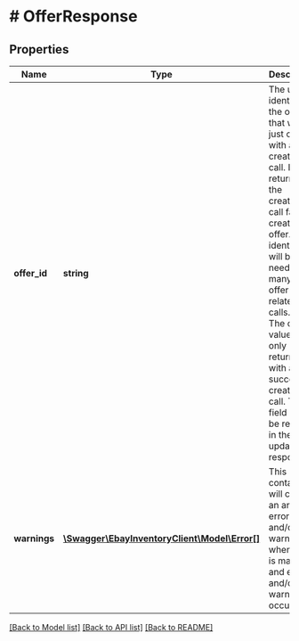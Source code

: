 # # OfferResponse

## Properties

Name | Type | Description | Notes
------------ | ------------- | ------------- | -------------
**offer_id** | **string** | The unique identifier of the offer that was just created with a createOffer call. It is not returned if the createOffer call fails to create an offer. This identifier will be needed for many offer-related calls. Note: The offerId value is only returned with a successful createOffer call. This field will not be returned in the updateOffer response. | [optional]
**warnings** | [**\Swagger\EbayInventoryClient\Model\Error[]**](Error.md) | This container will contain an array of errors and/or warnings when a call is made, and errors and/or warnings occur. | [optional]

[[Back to Model list]](../../README.md#models) [[Back to API list]](../../README.md#endpoints) [[Back to README]](../../README.md)
